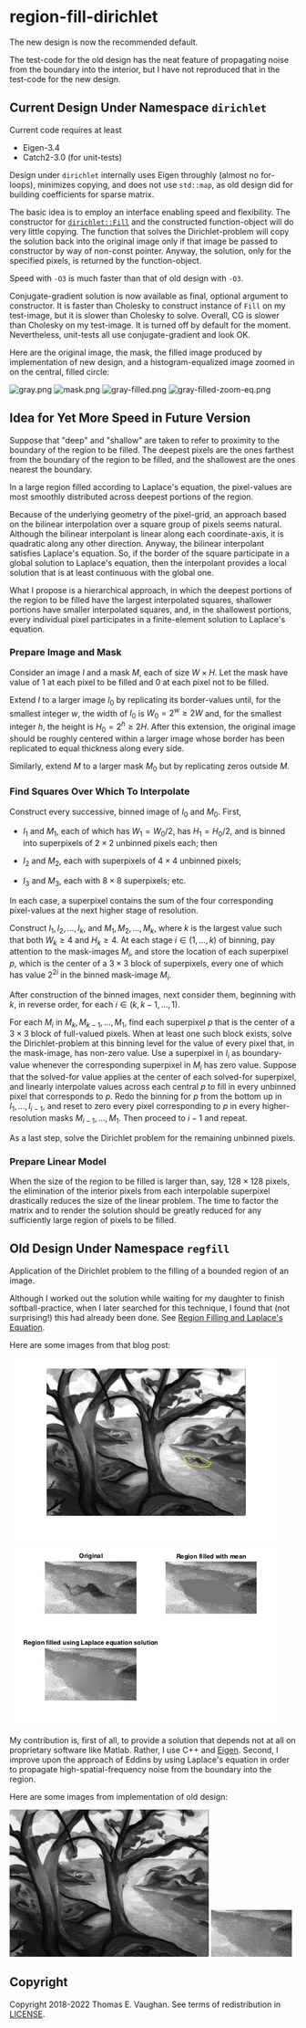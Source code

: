 <!-- vim: set filetype=none:
  Turn off markdown-type because LaTeX-notation
  doesn't work with markdown-mode.
  -->

# region-fill-dirichlet

The new design is now the recommended default.

The test-code for the old design has the neat
feature of propagating noise from the boundary
into the interior, but I have not reproduced
that in the test-code for the new design.

## Current Design Under Namespace `dirichlet`

Current code requires at least

- Eigen-3.4
- Catch2-3.0 (for unit-tests)

Design under `dirichlet` internally uses Eigen
throughly (almost no for-loops), minimizes
copying, and does not use `std::map`, as old
design did for building coefficients for
sparse matrix.

The basic idea is to employ an interface
enabling speed and flexibility.  The constructor
for
[`dirichlet::Fill`](include/dirichlet/Fill.hpp)
and the constructed function-object will do very
little copying.  The function that solves the
Dirichlet-problem will copy the solution back
into the original image only if that image be
passed to constructor by way of non-const
pointer.  Anyway, the solution, only for the
specified pixels, is returned by the
function-object.

Speed with `-O3` is much faster than that of
old design with `-O3`.

Conjugate-gradient solution is now available as
final, optional argument to constructor.  It is
faster than Cholesky to construct instance of
`Fill` on my test-image, but it is slower than
Cholesky to solve.  Overall, CG is slower than
Cholesky on my test-image.  It is turned off by
default for the moment.  Nevertheless,
unit-tests all use conjugate-gradient and look
OK.

Here are the original image, the mask, the
filled image produced by implementation of new
design, and a histogram-equalized image zoomed
in on the central, filled circle:

![gray.png](test/gray.png)
![mask.png](test/mask.png)
![gray-filled.png](test/gray-filled.png)
![gray-filled-zoom-eq.png](test/gray-filled-zoom-eq.png)

## Idea for Yet More Speed in Future Version

Suppose that "deep" and "shallow" are taken to
refer to proximity to the boundary of the region
to be filled.  The deepest pixels are the ones
farthest from the boundary of the region to be
filled, and the shallowest are the ones nearest
the boundary.

In a large region filled according to Laplace's
equation, the pixel-values are most smoothly
distributed across deepest portions of the
region.

Because of the underlying geometry of the
pixel-grid, an approach based on the bilinear
interpolation over a square group of pixels
seems natural.  Although the bilinear
interpolant is linear along each
coordinate-axis, it is quadratic along any other
direction.  Anyway, the bilinear interpolant
satisfies Laplace's equation.  So, if the border
of the square participate in a global solution
to Laplace's equation, then the interpolant
provides a local solution that is at least
continuous with the global one.

What I propose is a hierarchical approach, in
which the deepest portions of the region to be
filled have the largest interpolated squares,
shallower portions have smaller interpolated
squares, and, in the shallowest portions, every
individual pixel participates in a
finite-element solution to Laplace's equation.

### Prepare Image and Mask

Consider an image $I$ and a mask $M$, each of
size ${W}\times{H}.$  Let the mask have value of
1 at each pixel to be filled and 0 at each pixel
not to be filled.

Extend $I$ to a larger image $I_0$ by
replicating its border-values until, for the
smallest integer $w,$ the width of $I_0$ is
$W_0={2^w}\geq{2W}$ and, for the smallest
integer $h,$ the height is $H_0={2^h}\geq{2H}.$
After this extension, the original image should
be roughly centered within a larger image whose
border has been replicated to equal thickness
along every side.

Similarly, extend $M$ to a larger mask $M_0$ but
by replicating zeros outside $M$.

### Find Squares Over Which To Interpolate

Construct every successive, binned image of
$I_0$ and $M_0.$  First,

- $I_1$ and $M_1$, each of which has
  $W_1=W_0/2$, has $H_1=H_0/2$, and is binned
  into superpixels of ${2}\times{2}$ unbinned
  pixels each; then

- $I_2$ and $M_2$, each with superpixels of
  ${4}\times{4}$ unbinned pixels;

- $I_3$ and $M_3$, each with ${8}\times{8}$
  superpixels; etc.

In each case, a superpixel contains the sum of
the four corresponding pixel-values at the next
higher stage of resolution.

Construct $I_1,I_2,\ldots,I_k,$ and
$M_1,M_2,\ldots,M_k,$ where $k$ is the largest
value such that both ${W_k}\geq{4}$ and
${H_k}\geq{4}.$  At each stage
$i\in(1,\ldots,k)$ of binning, pay attention to
the mask-images $M_i,$ and store the location of
each superpixel $p,$ which is the center of a
${3}\times{3}$ block of superpixels, every one
of which has value $2^{2i}$ in the binned
mask-image $M_i.$

After construction of the binned images, next
consider them, beginning with $k,$ in reverse
order, for each $i\in(k,k-1,\dots,1).$

For each $M_i$ in $M_k,M_{k-1},\ldots,M_1,$ find
each superpixel $p$ that is the center of a
${3}\times{3}$ block of full-valued pixels.
When at least one such block exists, solve the
Dirichlet-problem at this binning level for the
value of every pixel that, in the mask-image,
has non-zero value.  Use a superpixel in $I_i$
as boundary-value whenever the corresponding
superpixel in $M_i$ has zero value. Suppose that
the solved-for value applies at the center of
each solved-for superpixel, and linearly
interpolate values across each central $p$ to
fill in every unbinned pixel that corresponds to
$p$.  Redo the binning for $p$ from the bottom
up in $I_1,\ldots,I_{i-1},$ and reset to zero
every pixel corresponding to $p$ in every
higher-resolution masks $M_{i-1},\ldots,M_1.$
Then proceed to $i-1$ and repeat.

As a last step, solve the Dirichlet problem for
the remaining unbinned pixels.

### Prepare Linear Model

When the size of the region to be filled is
larger than, say, $128 \times 128$ pixels, the
elimination of the interior pixels from each
interpolable superpixel drastically reduces the
size of the linear problem.  The time to factor
the matrix and to render the solution should be
greatly reduced for any sufficiently large
region of pixels to be filled.

## Old Design Under Namespace `regfill`

Application of the Dirichlet problem to the
filling of a bounded region of an image.

Although I worked out the solution while waiting
for my daughter to finish softball-practice,
when I later searched for this technique, I
found that (not surprising!) this had already
been done.  See [Region Filling and Laplace's
Equation](https://blogs.mathworks.com/steve/2015/06/17/region-filling-and-laplaces-equation/).

Here are some images from that blog post:

![exploring_regionfill_01.png](old/exploring_regionfill_01.png)
![exploring_regionfill_12.png](old/exploring_regionfill_12.png)

My contribution is, first of all, to provide a
solution that depends not at all on proprietary
software like Matlab.  Rather, I use C++ and
[Eigen](http://eigen.tuxfamily.org/index.php?title=Main_Page).
Second, I improve upon the approach of Eddins by
using Laplace's equation in order to propagate
high-spatial-frequency noise from the boundary
into the region.

Here are some images from implementation of old
design:

![trees-mod3.png](old/trees-mod3.png)
![trees-mod3-cut.png](old/trees-mod3-cut.png)

## Copyright

Copyright 2018-2022 Thomas E. Vaughan.  See
terms of redistribution in [LICENSE](LICENSE).

<!--
Narrow textwidth allows editing of file in
cell-phone's browser.

vim: set tw=48:
-->
